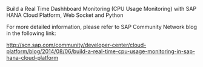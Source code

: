 Build a Real Time Dashhboard Monitoring (CPU Usage Monitoring) with SAP HANA Cloud Platform, Web Socket and Python

For more detailed information, please refer to SAP Community Network blog in the following link:

http://scn.sap.com/community/developer-center/cloud-platform/blog/2014/08/06/build-a-real-time-cpu-usage-monitoring-in-sap-hana-cloud-platform


